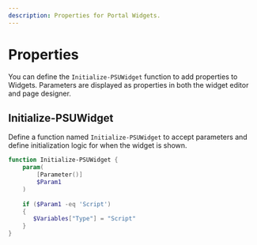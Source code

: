 ```yaml
---
description: Properties for Portal Widgets.
---
```


# Properties

You can define the `Initialize-PSUWidget` function to add properties to Widgets. Parameters are displayed as properties in both the widget editor and page designer.&#x20;

## Initialize-PSUWidget

Define a function named `Initialize-PSUWidget` to accept parameters and define initialization logic for when the widget is shown.&#x20;

```powershell
function Initialize-PSUWidget {
    param(
        [Parameter()]
        $Param1
    )
    
    if ($Param1 -eq 'Script')
    {
       $Variables["Type"] = "Script"
    }
}
```
